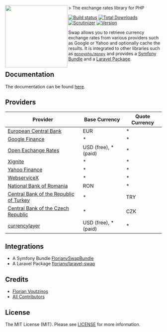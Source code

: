 <img src="doc/logo.png" width="200px" align="left"/>
> The exchange rates library for PHP

[![Build status](http://img.shields.io/travis/florianv/swap.svg?style=flat-square)](https://travis-ci.org/florianv/swap)
[![Total Downloads](https://img.shields.io/packagist/dt/florianv/swap.svg?style=flat-square)](https://packagist.org/packages/florianv/swap)
[![Scrutinizer](https://img.shields.io/scrutinizer/g/florianv/swap.svg?style=flat-square)](https://scrutinizer-ci.com/g/florianv/swap)
[![Version](http://img.shields.io/packagist/v/florianv/swap.svg?style=flat-square)](https://packagist.org/packages/florianv/swap)

Swap allows you to retrieve currency exchange rates from various providers such as Google or Yahoo and optionally cache the results.
It is integrated to other libraries such as [`moneyphp/money`](https://github.com/moneyphp/money) and provides
a [Symfony Bundle](https://github.com/florianv/FlorianvSwapBundle) and a [Laravel Package](https://github.com/florianv/laravel-swap).

## Documentation

The documentation can be found [here](https://github.com/florianv/swap/blob/master/doc/doc.md).

## Providers

| Provider | Base Currency | Quote Currency |
|---------------------------------------------------------------------------|----------------------|----------------|
| [European Central Bank](http://www.ecb.europa.eu/home/html/index.en.html) | EUR | * |
| [Google Finance](http://www.google.com/finance) | * | * |
| [Open Exchange Rates](https://openexchangerates.org) | USD (free), * (paid) | * |
| [Xignite](https://www.xignite.com) | * | * |
| [Yahoo Finance](https://finance.yahoo.com) | * | * |
| [WebserviceX](http://www.webservicex.net/ws/default.aspx) | * | * |
| [National Bank of Romania](http://www.bnr.ro) | RON | * |
| [Central Bank of the Republic of Turkey](http://www.tcmb.gov.tr) | * | TRY |
| [Central Bank of the Czech Republic](http://www.cnb.cz) | * | CZK |
| [currencylayer](https://currencylayer.com) | USD (free), * (paid) | * |

## Integrations

- A Symfony Bundle [FlorianvSwapBundle](https://github.com/florianv/FlorianvSwapBundle)
- A Laravel Package [florianv/laravel-swap](https://github.com/florianv/laravel-swap)

## Credits

- [Florian Voutzinos](https://github.com/florianv)
- [All Contributors](https://github.com/florianv/swap/contributors)

## License

The MIT License (MIT). Please see [LICENSE](https://github.com/florianv/swap/blob/master/LICENSE) for more information.
